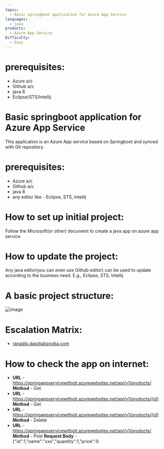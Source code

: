 ```yaml
---
topic: 
  - Basic springboot application for Azure App Service
languages:
  - java
products:
  - Azure App Service
Difficulty:
  - Easy
---
```

# prerequisites:
  - Azure a/c
  - Github a/c
  - java 8
  - Eclipse/STS/Intellij

# Basic springboot application for Azure App Service
This application is an Azure App service based on Springboot and synced with Git repository.

# prerequisites:
  - Azure a/c
  - Github a/c
  - java 8
  - any editor like - Eclipse, STS, Intellij

# How to set up initial project:
Follow the Microsoft(or other) document to create a java app on azure app service

# How to update the project:
Any java editor(you can even use Github editor) can be used to update according to the business need. E.g., Eclipse, STS, Intellij

# A basic project structure:
  ![image](https://user-images.githubusercontent.com/20474367/233970093-46c7a52a-907e-4697-aa54-0e38de0f8524.png)

# Escalation Matrix:
  - ranadip.das@abzooba.com

# How to check the app on internet:
  - **URL** - https://springappservicewithgit.azurewebsites.net/api/v1/products/ **Method** - Get
  - **URL** - https://springappservicewithgit.azurewebsites.net/api/v1/products/{id} **Method** - Get
  - **URL** - https://springappservicewithgit.azurewebsites.net/api/v1/products/{id} **Method** - Delete
  - **URL** - https://springappservicewithgit.azurewebsites.net/api/v1/products/ **Method** - Post **Request Body** - {"id":1,"name":"xxx","quantity":1,"price":1}
